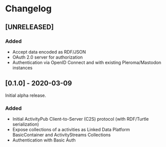 # Changelog

## [UNRELEASED]

### Added

- Accept data encoded as RDF/JSON
- OAuth 2.0 server for authorization
- Authentication via OpenID Connect and with existing Pleroma/Mastodon instances

## [0.1.0] - 2020-03-09

Initial alpha release.

### Added

- Initial ActivityPub Client-to-Server (C2S) protocol (with RDF/Turtle
  serialization)
- Expose collections of a activities as Linked Data Platform BasicContainer and
  ActivityStreams Collections
- Authentication with Basic Auth
